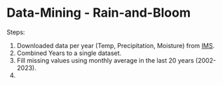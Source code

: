 # Data-Mining - Rain-and-Bloom

Steps:
1. Downloaded data per year (Temp, Precipitation, Moisture) from [IMS](https://ims.gov.il/he/data_gov).
2. Combined Years to a single dataset.
3. Fill missing values using monthly average in the last 20 years (2002-2023).
4. 
